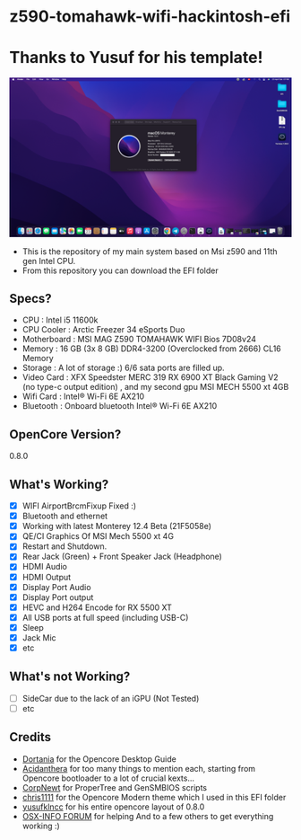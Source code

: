 # z590-tomahawk-wifi-hackintosh-efi

# Thanks to Yusuf for his template!

![image info](./SCREENSHOOTS/welcome.png)
- This is the repository of my main system based on Msi z590 and 11th gen Intel CPU.
- From this repository you can download the EFI folder

## Specs?
- CPU : Intel i5 11600k
- CPU Cooler : Arctic Freezer 34 eSports Duo
- Motherboard : MSI MAG Z590 TOMAHAWK WIFI Bios 7D08v24
- Memory : 16 GB (3x 8 GB) DDR4-3200 (Overclocked from 2666) CL16 Memory
- Storage : A lot of storage :) 6/6 sata ports are filled up.
- Video Card : XFX Speedster MERC 319 RX 6900 XT Black Gaming V2 (no type-c output edition) , and my second gpu MSI MECH 5500 xt 4GB
- Wifi Card : Intel® Wi-Fi 6E AX210
- Bluetooth : Onboard bluetooth Intel® Wi-Fi 6E AX210
  
## OpenCore Version?
0.8.0

## What's Working?
- [x] WIFI AirportBrcmFixup Fixed :)
- [x] Bluetooth and ethernet
- [x] Working with latest Monterey 12.4 Beta (21F5058e)
- [x] QE/CI Graphics Of MSI Mech 5500 xt 4G
- [x] Restart and Shutdown. 
- [x] Rear Jack (Green) + Front Speaker Jack (Headphone)
- [x] HDMI Audio
- [x] HDMI Output
- [x] Display Port Audio
- [x] Display Port output
- [x] HEVC and H264 Encode for RX 5500 XT
- [x] All USB ports at full speed (including USB-C)
- [x] Sleep 
- [x] Jack Mic
- [x] etc

## What's not Working?
- [ ] SideCar due to the lack of an iGPU (Not Tested)
- [ ] etc

## Credits
- [Dortania](https://github.com/dortania) for the Opencore Desktop Guide
- [Acidanthera](https://github.com/acidanthera) for too many things to mention each, starting from Opencore bootloader to a lot of crucial kexts...
- [CorpNewt](https://github.com/corpnewt) for ProperTree and GenSMBIOS scripts
- [chris1111](https://github.com/chris1111) for the Opencore Modern theme which I used in this EFI folder 
- [yusufklncc](https://github.com/yusufklncc) for his entire opencore layout of 0.8.0
- [OSX-INFO FORUM](https://osxinfo.net/) for helping
And to a few others to get everything working :)

